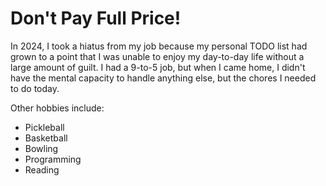 <h1>Don't Pay Full Price!</h1>
In 2024, I took a hiatus from my job because my personal TODO list had grown to a point that I was unable to enjoy my day-to-day life without a large amount of guilt.  I had a 9-to-5 job, but when I came home, I didn't have the mental capacity to handle anything else, but the chores I needed to do today.

Other hobbies include:
- Pickleball
- Basketball
- Bowling
- Programming
- Reading